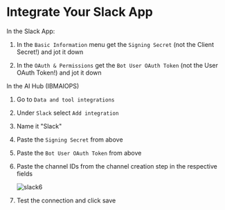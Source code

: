 # Integrate Your Slack App

In the Slack App: 

1. In the `Basic Information` menu get the `Signing Secret` (not the Client Secret!) and jot it down

3. In the `OAuth & Permissions` get the `Bot User OAuth Token` (not the User OAuth Token!) and jot it down


In the AI Hub (IBMAIOPS) 

1. Go to `Data and tool integrations`
5. Under `Slack` select `Add integration`
6. Name it "Slack"
7. Paste the `Signing Secret` from above
8. Paste the `Bot User OAuth Token` from above
9. Paste the channel IDs from the channel creation step in the respective fields

	![slack6](pics/slack12.png)

10. Test the connection and click save






